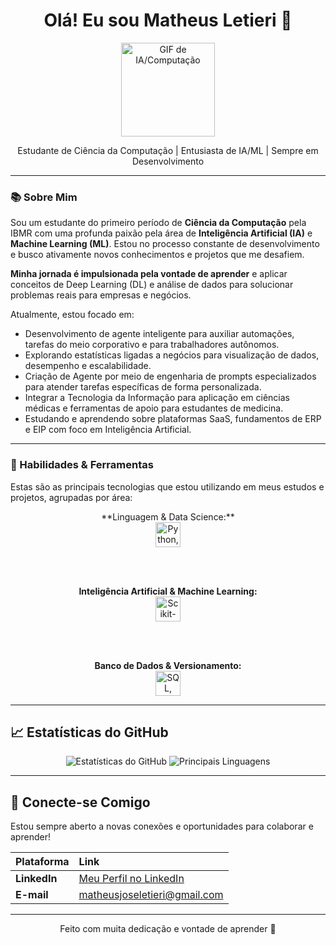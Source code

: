 <div align="center">
  <h1>Olá! Eu sou Matheus Letieri 👋</h1>
  
  <img src="https://media0.giphy.com/media/v1.Y2lkPTc5MGI3NjExemducHk4NmhydHRxMWNqNjRnZHVibXhqMzV5OHV3ODFleGZyMW4xdSZlcD12MV9pbnRlcm5hbF9naWZfYnlfaWQmY3Q9Zw/5k5vZwRFZR5aZeniqb/giphy.gif" alt="GIF de IA/Computação" width="150" height="150"/>
  
  <p>Estudante de Ciência da Computação | Entusiasta de IA/ML | Sempre em Desenvolvimento</p>
</div>

---

### 📚 Sobre Mim

Sou um estudante do primeiro período de **Ciência da Computação** pela IBMR com uma profunda paixão pela área de **Inteligência Artificial (IA)** e **Machine Learning (ML)**. Estou no processo constante de desenvolvimento e busco ativamente novos conhecimentos e projetos que me desafiem.

**Minha jornada é impulsionada pela vontade de aprender** e aplicar conceitos de Deep Learning (DL) e análise de dados para solucionar problemas reais para empresas e negócios.

Atualmente, estou focado em:
- Desenvolvimento de agente inteligente para auxiliar automações, tarefas do meio corporativo e para trabalhadores autônomos.
- Explorando estatísticas ligadas a negócios para visualização de dados, desempenho e escalabilidade.
- Criação de Agente por meio de engenharia de prompts especializados para atender tarefas específicas de forma personalizada.
- Integrar a Tecnologia da Informação para aplicação em ciências médicas e ferramentas de apoio para estudantes de medicina.
- Estudando e aprendendo sobre plataformas SaaS, fundamentos de ERP e EIP com foco em Inteligência Artificial.

---

### 🧠 Habilidades & Ferramentas

Estas são as principais tecnologias que estou utilizando em meus estudos e projetos, agrupadas por área:

<div align="center">
  **Linguagem & Data Science:**
  <br>
  <img src="https://skillicons.dev/icons?i=python,pandas,numpy,streamlit" alt="Python, Pandas, NumPy, Streamlit" height="40">
  
  <br><br>
  
  **Inteligência Artificial & Machine Learning:**
  <br>
  <img src="https://skillicons.dev/icons?i=scikitlearn,tensorflow,pytorch,jupyter" alt="Scikit-learn (ML), TensorFlow (DL), PyTorch, Jupyter" height="40">
  
  <br><br>
  
  **Banco de Dados & Versionamento:**
  <br>
  <img src="https://skillicons.dev/icons?i=sql,git,github,docker" alt="SQL, Git, GitHub, Docker" height="40">
</div>

---

## 📈 Estatísticas do GitHub

<div align="center">
  <img src="https://github-readme-stats.vercel.app/api?username=Letieri1008&show_icons=true&theme=radical&hide_border=true" alt="Estatísticas do GitHub" />
  <img src="https://github-readme-stats.vercel.app/api/top-langs/?username=Letieri1008&layout=compact&theme=radical&hide_border=true&langs_count=6" alt="Principais Linguagens" />
</div>

---

## 📧 Conecte-se Comigo

Estou sempre aberto a novas conexões e oportunidades para colaborar e aprender!

| Plataforma | Link |
| :--- | :--- |
| **LinkedIn** | [Meu Perfil no LinkedIn](https://www.linkedin.com/in/matheus-letieri-448aa332a/) |
| **E-mail** | [matheusjoseletieri@gmail.com](mailto:matheusjoseletieri@gmail.com) |

---
<div align="center">
  <p>Feito com muita dedicação e vontade de aprender 🚀</p>
</div>
